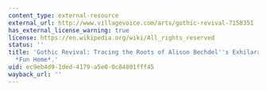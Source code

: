 ```yaml
---
content_type: external-resource
external_url: http://www.villagevoice.com/arts/gothic-revival-7158351
has_external_license_warning: true
license: https://en.wikipedia.org/wiki/All_rights_reserved
status: ''
title: 'Gothic Revival: Tracing the Roots of Alison Bechdel''s Exhilarating New "tragicomic,"
  *Fun Home*.'
uid: ec9eb4d9-1ded-4179-a5e0-0c84801fff45
wayback_url: ''
---
```

